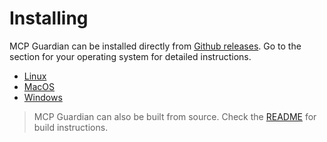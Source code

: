 # Installing

MCP Guardian can be installed directly from [Github releases](https://github.com/eqtylab/mcp-guardian/releases). Go to the section for your operating system for detailed instructions.

* [Linux](./linux.md)
* [MacOS](./macos.md)
* [Windows](./windows.md)


> MCP Guardian can also be built from source. Check the [README](https://github.com/eqtylab/mcp-guardian?tab=readme-ov-file#mcp-guardian) for build instructions.
